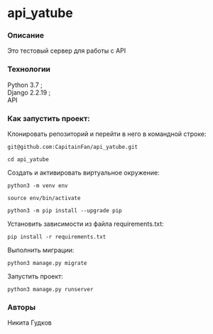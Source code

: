# api_yatube
### Описание
Это тестовый сервер для работы с API
### Технологии
Python 3.7 ;  
Django 2.2.19 ;  
API  
### Как запустить проект:

Клонировать репозиторий и перейти в него в командной строке:

```
git@github.com:CapitainFan/api_yatube.git
```

```
cd api_yatube
```

Cоздать и активировать виртуальное окружение:

```
python3 -m venv env
```

```
source env/bin/activate
```

```
python3 -m pip install --upgrade pip
```

Установить зависимости из файла requirements.txt:

```
pip install -r requirements.txt
```

Выполнить миграции:

```
python3 manage.py migrate
```

Запустить проект:

```
python3 manage.py runserver
```

### Авторы
Никита Гудков

